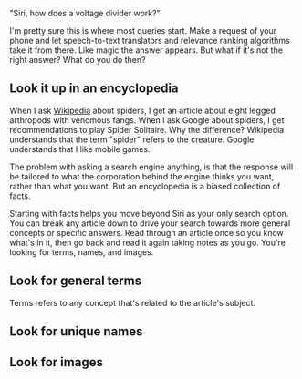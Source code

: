 <!--
title: Use Wikipedia to spingboard your searches
created: 20 June 2014 - 6:44 am
updated: 22 June 2014 - 7:32 pm
publish: 1 July 2014
slug: search-lores
tags: searching
-->

"Siri, how does a voltage divider work?"

I'm pretty sure this is where most queries start. Make a request of your phone
and let speech-to-text translators and relevance ranking algorithms take it from
there. Like magic the answer appears. But what if it's not the right answer?
What do you do then?

## Look it up in an encyclopedia ##

When I ask [Wikipedia][] about spiders, I get an article about eight legged
arthropods with venomous fangs. When I ask Google about spiders, I get
recommendations to play Spider Solitaire. Why the difference? Wikipedia
understands that the term "spider" refers to the creature. Google understands
that I like mobile games.

The problem with asking a search engine anything, is that the response will be
tailored to what the corporation behind the engine thinks you want, rather than
what you want. But an encyclopedia is a biased collection of facts.

Starting with facts helps you move beyond Siri as your only search option. You
can break any article down to drive your search towards more general concepts or
specific answers. Read through an article once so you know what's in it, then go
back and read it again taking notes as you go. You're looking for terms, names,
and images.

## Look for general terms ##

Terms refers to any concept that's related to the article's subject.

## Look for unique names ##

## Look for images ##


[Wikipedia]: http://en.wikipedia.org/wiki/Wikipedia "Various (Wikipedia): Wikipedia"
[Searchlores]: http://www.woodmann.com/searchlores/ "Fravia (Searchlores): Advanced internet searching strategies &amp; advice"
